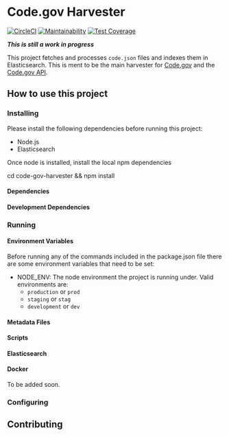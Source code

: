 # Code.gov Harvester
[![CircleCI](https://circleci.com/gh/GSA/code-gov-harvester/tree/master.svg?style=svg&circle-token=373dfb7b6faa8913c9b4c1e292c4638614e3db21)](https://circleci.com/gh/GSA/code-gov-harvester/tree/master)
[![Maintainability](https://api.codeclimate.com/v1/badges/d2c7b46b5646bf674802/maintainability)](https://codeclimate.com/github/GSA/code-gov-harvester/maintainability)
[![Test Coverage](https://api.codeclimate.com/v1/badges/d2c7b46b5646bf674802/test_coverage)](https://codeclimate.com/github/GSA/code-gov-harvester/test_coverage)

___This is still a work in progress___

This project fetches and processes `code.json` files and indexes them in Elasticsearch. This is ment to be the main harvester for [Code.gov](https://code.gov) and the [Code.gov API](https://github.com/gsa/code-gov-api).

## How to use this project

### Installing
Please install the following dependencies before running this project:

* Node.js
* Elasticsearch

Once node is installed, install the local npm dependencies

cd code-gov-harvester && npm install

#### Dependencies

#### Development Dependencies

### Running

#### Environment Variables

Before running any of the commands included in the package.json file there are some environment variables that need to be set:
* NODE_ENV: The node environment the project is running under. Valid environments are:
  * `production` or `prod`
  * `staging` or `stag`
  * `development` or `dev`
#### Metadata Files

#### Scripts

#### Elasticsearch

#### Docker

To be added soon.

### Configuring

## Contributing
